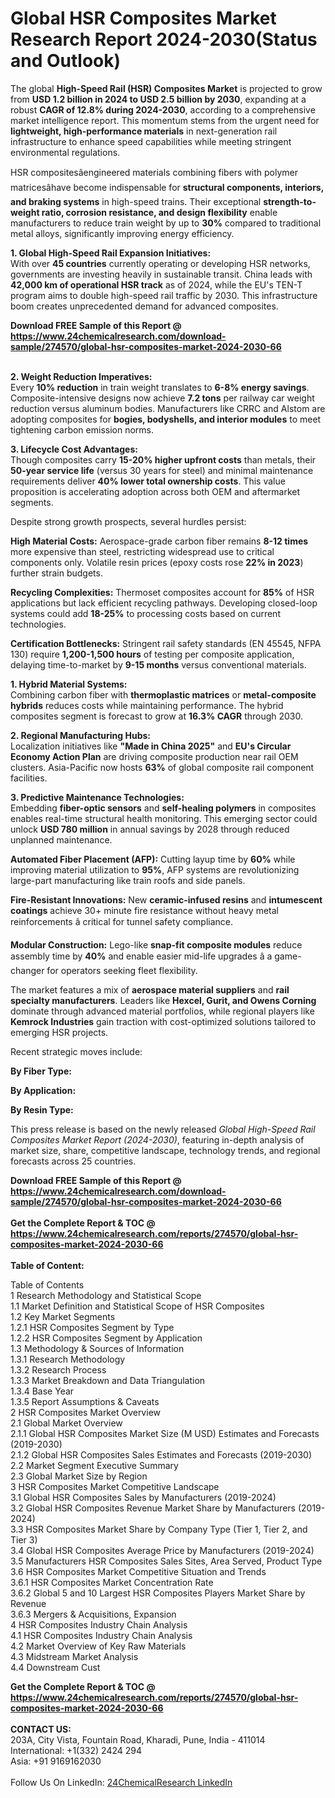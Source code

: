 <h1>Global HSR Composites Market Research Report 2024-2030(Status and Outlook)</h1><p>The global <strong>High-Speed Rail (HSR) Composites Market</strong> is projected to grow from <strong>USD 1.2 billion in 2024 to USD 2.5 billion by 2030</strong>, expanding at a robust <strong>CAGR of 12.8% during 2024-2030</strong>, according to a comprehensive market intelligence report. This momentum stems from the urgent need for <strong>lightweight, high-performance materials</strong> in next-generation rail infrastructure to enhance speed capabilities while meeting stringent environmental regulations.</p><p>HSR compositesâengineered materials combining fibers with polymer matricesâhave become indispensable for <strong>structural components, interiors, and braking systems</strong> in high-speed trains. Their exceptional <strong>strength-to-weight ratio, corrosion resistance, and design flexibility</strong> enable manufacturers to reduce train weight by up to <strong>30%</strong> compared to traditional metal alloys, significantly improving energy efficiency.</p><p><strong>1. Global High-Speed Rail Expansion Initiatives:</strong><br>
With over <strong>45 countries</strong> currently operating or developing HSR networks, governments are investing heavily in sustainable transit. China leads with <strong>42,000 km of operational HSR track</strong> as of 2024, while the EU's TEN-T program aims to double high-speed rail traffic by 2030. This infrastructure boom creates unprecedented demand for advanced composites.</p><div><b>Download FREE Sample of this Report @ 
            <a href="https://www.24chemicalresearch.com/download-sample/274570/global-hsr-composites-market-2024-2030-66">
            https://www.24chemicalresearch.com/download-sample/274570/global-hsr-composites-market-2024-2030-66</a></b></div><br><p><strong>2. Weight Reduction Imperatives:</strong><br>
Every <strong>10% reduction</strong> in train weight translates to <strong>6-8% energy savings</strong>. Composite-intensive designs now achieve <strong>7.2 tons</strong> per railway car weight reduction versus aluminum bodies. Manufacturers like CRRC and Alstom are adopting composites for <strong>bogies, bodyshells, and interior modules</strong> to meet tightening carbon emission norms.</p><p><strong>3. Lifecycle Cost Advantages:</strong><br>
Though composites carry <strong>15-20% higher upfront costs</strong> than metals, their <strong>50-year service life</strong> (versus 30 years for steel) and minimal maintenance requirements deliver <strong>40% lower total ownership costs</strong>. This value proposition is accelerating adoption across both OEM and aftermarket segments.</p><p>Despite strong growth prospects, several hurdles persist:</p><p><strong>High Material Costs:</strong> Aerospace-grade carbon fiber remains <strong>8-12 times</strong> more expensive than steel, restricting widespread use to critical components only. Volatile resin prices (epoxy costs rose <strong>22% in 2023</strong>) further strain budgets.</p><p><strong>Recycling Complexities:</strong> Thermoset composites account for <strong>85%</strong> of HSR applications but lack efficient recycling pathways. Developing closed-loop systems could add <strong>18-25%</strong> to processing costs based on current technologies.</p><p><strong>Certification Bottlenecks:</strong> Stringent rail safety standards (EN 45545, NFPA 130) require <strong>1,200-1,500 hours</strong> of testing per composite application, delaying time-to-market by <strong>9-15 months</strong> versus conventional materials.</p><p><strong>1. Hybrid Material Systems:</strong><br>
Combining carbon fiber with <strong>thermoplastic matrices</strong> or <strong>metal-composite hybrids</strong> reduces costs while maintaining performance. The hybrid composites segment is forecast to grow at <strong>16.3% CAGR</strong> through 2030.</p><p><strong>2. Regional Manufacturing Hubs:</strong><br>
Localization initiatives like <strong>"Made in China 2025"</strong> and <strong>EU's Circular Economy Action Plan</strong> are driving composite production near rail OEM clusters. Asia-Pacific now hosts <strong>63%</strong> of global composite rail component facilities.</p><p><strong>3. Predictive Maintenance Technologies:</strong><br>
Embedding <strong>fiber-optic sensors</strong> and <strong>self-healing polymers</strong> in composites enables real-time structural health monitoring. This emerging sector could unlock <strong>USD 780 million</strong> in annual savings by 2028 through reduced unplanned maintenance.</p><p><strong>Automated Fiber Placement (AFP):</strong> Cutting layup time by <strong>60%</strong> while improving material utilization to <strong>95%</strong>, AFP systems are revolutionizing large-part manufacturing like train roofs and side panels.</p><p><strong>Fire-Resistant Innovations:</strong> New <strong>ceramic-infused resins</strong> and <strong>intumescent coatings</strong> achieve 30+ minute fire resistance without heavy metal reinforcements â critical for tunnel safety compliance.</p><p><strong>Modular Construction:</strong> Lego-like <strong>snap-fit composite modules</strong> reduce assembly time by <strong>40%</strong> and enable easier mid-life upgrades â a game-changer for operators seeking fleet flexibility.</p><p>The market features a mix of <strong>aerospace material suppliers</strong> and <strong>rail specialty manufacturers</strong>. Leaders like <strong>Hexcel, Gurit, and Owens Corning</strong> dominate through advanced material portfolios, while regional players like <strong>Kemrock Industries</strong> gain traction with cost-optimized solutions tailored to emerging HSR projects.</p><p>Recent strategic moves include:</p><p><strong>By Fiber Type:</strong></p><p><strong>By Application:</strong></p><p><strong>By Resin Type:</strong></p><p>This press release is based on the newly released <em>Global High-Speed Rail Composites Market Report (2024-2030)</em>, featuring in-depth analysis of market size, share, competitive landscape, technology trends, and regional forecasts across 25 countries.</p><div><b>Download FREE Sample of this Report @ 
            <a href="https://www.24chemicalresearch.com/download-sample/274570/global-hsr-composites-market-2024-2030-66">
            https://www.24chemicalresearch.com/download-sample/274570/global-hsr-composites-market-2024-2030-66</a></b></div><br><div><b>Get the Complete Report & TOC @ 
            <a href="https://www.24chemicalresearch.com/reports/274570/global-hsr-composites-market-2024-2030-66">
            https://www.24chemicalresearch.com/reports/274570/global-hsr-composites-market-2024-2030-66</a></b></div><br>
            <b>Table of Content:</b><p>Table of Contents<br />
1 Research Methodology and Statistical Scope<br />
1.1 Market Definition and Statistical Scope of HSR Composites<br />
1.2 Key Market Segments<br />
1.2.1 HSR Composites Segment by Type<br />
1.2.2 HSR Composites Segment by Application<br />
1.3 Methodology & Sources of Information<br />
1.3.1 Research Methodology<br />
1.3.2 Research Process<br />
1.3.3 Market Breakdown and Data Triangulation<br />
1.3.4 Base Year<br />
1.3.5 Report Assumptions & Caveats<br />
2 HSR Composites Market Overview<br />
2.1 Global Market Overview<br />
2.1.1 Global HSR Composites Market Size (M USD) Estimates and Forecasts (2019-2030)<br />
2.1.2 Global HSR Composites Sales Estimates and Forecasts (2019-2030)<br />
2.2 Market Segment Executive Summary<br />
2.3 Global Market Size by Region<br />
3 HSR Composites Market Competitive Landscape<br />
3.1 Global HSR Composites Sales by Manufacturers (2019-2024)<br />
3.2 Global HSR Composites Revenue Market Share by Manufacturers (2019-2024)<br />
3.3 HSR Composites Market Share by Company Type (Tier 1, Tier 2, and Tier 3)<br />
3.4 Global HSR Composites Average Price by Manufacturers (2019-2024)<br />
3.5 Manufacturers HSR Composites Sales Sites, Area Served, Product Type<br />
3.6 HSR Composites Market Competitive Situation and Trends<br />
3.6.1 HSR Composites Market Concentration Rate<br />
3.6.2 Global 5 and 10 Largest HSR Composites Players Market Share by Revenue<br />
3.6.3 Mergers & Acquisitions, Expansion<br />
4 HSR Composites Industry Chain Analysis<br />
4.1 HSR Composites Industry Chain Analysis<br />
4.2 Market Overview of Key Raw Materials<br />
4.3 Midstream Market Analysis<br />
4.4 Downstream Cust</p><div><b>Get the Complete Report & TOC @ 
            <a href="https://www.24chemicalresearch.com/reports/274570/global-hsr-composites-market-2024-2030-66">
            https://www.24chemicalresearch.com/reports/274570/global-hsr-composites-market-2024-2030-66</a></b></div><br><b>CONTACT US:</b><br>
            203A, City Vista, Fountain Road, Kharadi, Pune, India - 411014<br>
            International: +1(332) 2424 294<br>
            Asia: +91 9169162030 <br><br>
            Follow Us On LinkedIn: <a href="https://www.linkedin.com/company/24chemicalresearch/">24ChemicalResearch LinkedIn</a>